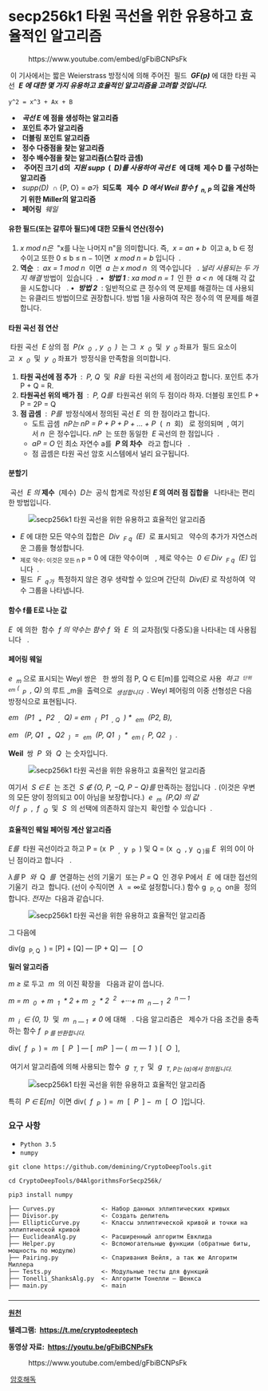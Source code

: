 # secp256k1 타원 곡선을 위한 유용하고 효율적인 알고리즘

<!-- wp:embed {"url":"https://www.youtube.com/embed/gFbiBCNPsFk","type":"rich","providerNameSlug":"вставить-обработчик","responsive":true,"className":"wp-embed-aspect-4-3 wp-has-aspect-ratio"} -->
<figure class="wp-block-embed is-type-rich is-provider-вставить-обработчик wp-block-embed-вставить-обработчик wp-embed-aspect-4-3 wp-has-aspect-ratio"><div class="wp-block-embed__wrapper">
https://www.youtube.com/embed/gFbiBCNPsFk
</div></figure>
<!-- /wp:embed -->

<!-- wp:paragraph -->
<p>&nbsp;이 기사에서는 짧은 Weierstrass 방정식에 의해 주어진&nbsp;&nbsp;필드&nbsp;&nbsp;<strong><em>GF(p)</em></strong>&nbsp;에 대한 타원 곡선&nbsp;&nbsp;<strong><em>E 에 대한 몇 가지 유용하고 효율적인 알고리즘을 고려할 것입니다.</em></strong><strong><em></em></strong></p>
<!-- /wp:paragraph -->

<!-- wp:paragraph -->
<p><code>у^2&nbsp;= х^3&nbsp;+ Ах + В</code>&nbsp;</p>
<!-- /wp:paragraph -->

<!-- wp:list -->
<ul><!-- wp:list-item -->
<li>&nbsp;<strong><em>곡선 E</em>&nbsp;에 점을 생성하는 알고리즘&nbsp;<em></em></strong></li>
<!-- /wp:list-item -->

<!-- wp:list-item -->
<li>&nbsp;<strong>포인트 추가 알고리즘</strong></li>
<!-- /wp:list-item -->

<!-- wp:list-item -->
<li>&nbsp;<strong>더블링 포인트 알고리즘</strong></li>
<!-- /wp:list-item -->

<!-- wp:list-item -->
<li>&nbsp;<strong>정수 다중점을 찾는 알고리즘</strong></li>
<!-- /wp:list-item -->

<!-- wp:list-item -->
<li>&nbsp;<strong>정수 배수점을 찾는 알고리즘(스칼라 곱셈)</strong></li>
<!-- /wp:list-item -->

<!-- wp:list-item -->
<li>&nbsp;<strong>&nbsp;주어진 크기 d의&nbsp;&nbsp;<em>지원&nbsp;</em><em>supp</em>&nbsp;&nbsp;(&nbsp;&nbsp;<em>D)를 사용하여 곡선&nbsp;</em><em>E</em>&nbsp;&nbsp;에 대해&nbsp; 제수 D&nbsp;를 구성하는 알고리즘&nbsp;<em></em><em></em><em></em></strong></li>
<!-- /wp:list-item -->

<!-- wp:list-item -->
<li>&nbsp;<strong><em><sub></sub></em><em></em></strong><em>supp(D)</em>&nbsp;&nbsp;∩ {P, O} = ∅가&nbsp;<strong>&nbsp;되도록&nbsp;&nbsp;</strong><strong>&nbsp;제수&nbsp;&nbsp;</strong><strong><em>D 에서 Weil 함수&nbsp;</em></strong><strong><em>f&nbsp;&nbsp;</em></strong><strong><em><sub>n, P</sub></em></strong><strong>&nbsp;의 값을 계산하기 위한 Miller의 알고리즘&nbsp;</strong></li>
<!-- /wp:list-item -->

<!-- wp:list-item -->
<li>&nbsp;<strong>페어링&nbsp;</strong>&nbsp;<em>웨일</em></li>
<!-- /wp:list-item --></ul>
<!-- /wp:list -->

<!-- wp:heading {"level":4} -->
<h4>유한 필드(또는 갈루아 필드)에 대한 모듈식 연산(정수)</h4>
<!-- /wp:heading -->

<!-- wp:list {"ordered":true} -->
<ol><!-- wp:list-item -->
<li><em>x mod n은</em>&nbsp;&nbsp;"x를 나눈 나머지 n"을 의미합니다.&nbsp;즉,&nbsp;&nbsp;<em>x = an + b</em>&nbsp;&nbsp;이고 a, b ∈ 정수이고 또한 0 ≤ b ≤ n − 1이면&nbsp;&nbsp;<em>x mod n = b</em>&nbsp;입니다 &nbsp;.</li>
<!-- /wp:list-item -->

<!-- wp:list-item -->
<li><strong>역순</strong>&nbsp;&nbsp;:&nbsp;&nbsp;<em>ax = 1 mod n</em>&nbsp;&nbsp;이면&nbsp;&nbsp;<em>a 는&nbsp;</em><em>x mod n</em>&nbsp;&nbsp;의 역수입니다&nbsp;&nbsp;&nbsp;.&nbsp;<em>널리 사용되는 두 가지 해결</em>&nbsp;방법이&nbsp; 있습니다&nbsp;&nbsp;. •&nbsp;&nbsp;<strong><em>방법 1</em></strong><em>&nbsp;: xa mod n = 1</em>&nbsp;&nbsp;인 한&nbsp;&nbsp;<em>a &lt; n</em>&nbsp;&nbsp;에 대해 각 값을 시도합니다&nbsp;&nbsp;&nbsp;. •&nbsp;&nbsp;<strong><em>방법 2</em></strong>&nbsp;&nbsp;: 일반적으로 큰 정수의 역 문제를 해결하는 데 사용되는 유클리드 방법이므로 권장합니다. 방법 1을 사용하여 작은 정수의 역 문제를 해결합니다.<em></em><strong><em></em></strong></li>
<!-- /wp:list-item --></ol>
<!-- /wp:list -->

<!-- wp:heading {"level":4} -->
<h4>타원 곡선 점 연산</h4>
<!-- /wp:heading -->

<!-- wp:paragraph -->
<p>&nbsp;타원 곡선&nbsp;&nbsp;<em>E</em>&nbsp;상의 점&nbsp;&nbsp;<em>P(x&nbsp;&nbsp;<sub>0</sub>&nbsp;&nbsp;, y&nbsp;&nbsp;<sub>0</sub>&nbsp;&nbsp;)</em>&nbsp;&nbsp;는 그&nbsp;&nbsp;<em>x&nbsp;&nbsp;</em><em><sub>0</sub></em>&nbsp;&nbsp;및&nbsp;&nbsp;<em>y&nbsp;&nbsp;</em><em><sub>0</sub></em>&nbsp;좌표가 &nbsp;필드 요소이고&nbsp;&nbsp;<em>x&nbsp;&nbsp;</em><em><sub>0</sub></em>&nbsp;&nbsp;및&nbsp;&nbsp;<em>y&nbsp;&nbsp;</em><em><sub>0</sub></em>&nbsp;좌표가 &nbsp;방정식을 만족함을 의미합니다.<em></em><em><sub></sub></em><em><sub></sub></em><em><sub></sub></em><em><sub></sub></em></p>
<!-- /wp:paragraph -->

<!-- wp:list {"ordered":true} -->
<ol><!-- wp:list-item -->
<li><strong>타원 곡선에 점 추가</strong>&nbsp;&nbsp;:&nbsp;&nbsp;<em>P, Q</em>&nbsp;&nbsp;및&nbsp;&nbsp;<em>R을</em>&nbsp;&nbsp;타원 곡선의 세 점이라고 합니다.&nbsp;포인트 추가 P + Q = R.</li>
<!-- /wp:list-item -->

<!-- wp:list-item -->
<li><strong>타원곡선 위의 배가 점</strong>&nbsp;&nbsp;:&nbsp;&nbsp;<em>P, Q를</em>&nbsp;&nbsp;타원곡선 위의 두 점이라 하자.&nbsp;더블링 포인트 P + P = 2P = Q</li>
<!-- /wp:list-item -->

<!-- wp:list-item -->
<li><strong>점 곱셈</strong>  :  <em>P를</em>  방정식에서 정의된 곡선 <em>E</em>  의 한 점이라고 합니다.<!-- wp:list -->
<ul><!-- wp:list-item -->
<li>도트 곱셈&nbsp;&nbsp;<em>nP는&nbsp;</em><em>nP = P + P + P + ... + P</em>&nbsp;&nbsp;(&nbsp;&nbsp;<em>n</em>&nbsp;&nbsp;회)&nbsp;&nbsp;&nbsp;로 정의되며&nbsp; , 여기서&nbsp;<em>n</em>&nbsp;&nbsp;은 정수입니다.&nbsp;<em>nP</em>&nbsp;&nbsp;는 또한 동일한&nbsp;&nbsp;<em>E</em>&nbsp;곡선의 한 점입니다 &nbsp;.</li>
<!-- /wp:list-item -->

<!-- wp:list-item -->
<li><em>aP = O</em>&nbsp;인 최소 자연수 a를&nbsp;&nbsp;<strong><em>P</em></strong><strong>&nbsp;의 차수&nbsp;<em></em></strong>&nbsp;&nbsp;라고 합니다&nbsp;&nbsp;&nbsp;.</li>
<!-- /wp:list-item -->

<!-- wp:list-item -->
<li>점 곱셈은 타원 곡선 암호 시스템에서 널리 요구됩니다.</li>
<!-- /wp:list-item --></ul>
<!-- /wp:list --></li>
<!-- /wp:list-item --></ol>
<!-- /wp:list -->

<!-- wp:heading {"level":4} -->
<h4>분할기</h4>
<!-- /wp:heading -->

<!-- wp:paragraph -->
<p><strong></strong>&nbsp;곡선&nbsp;&nbsp;<em>E 의&nbsp;</em><strong>제수</strong>&nbsp;&nbsp;(제수)&nbsp;&nbsp;<em>​​D는</em>&nbsp;&nbsp;공식 합계로 작성된&nbsp;<strong><em>E</em></strong><strong>&nbsp;의 여러 점 집합을&nbsp;</strong>&nbsp;&nbsp;나타내는 편리한 방법입니다.&nbsp;<em></em><strong><em></em></strong></p>
<!-- /wp:paragraph -->

<!-- wp:image -->
<figure class="wp-block-image"><img src="https://habrastorage.org/r/w1560/getpro/habr/upload_files/0b1/3e2/fbe/0b13e2fbec01a2ea5635bbcb1a36ade1.png" alt="secp256k1 타원 곡선을 위한 유용하고 효율적인 알고리즘" title=""/></figure>
<!-- /wp:image -->

<!-- wp:list -->
<ul><!-- wp:list-item -->
<li><em>E</em>&nbsp;에 대한 모든 약수의 집합은&nbsp;&nbsp;<em>Div&nbsp;&nbsp;<sub>F q</sub>&nbsp;&nbsp;(E)</em>&nbsp;&nbsp;로 표시되고&nbsp;&nbsp;&nbsp;약수의 추가가 자연스러운 그룹을 형성합니다.</li>
<!-- /wp:list-item -->

<!-- wp:list-item -->
<li><sub>제로 약수: 이것은 모든 n P</sub>&nbsp;= 0 에 대한 약수이며&nbsp;&nbsp;&nbsp;, 제로 약수는&nbsp;&nbsp;<em>0 ∈ Div&nbsp;&nbsp;<sub>F q</sub>&nbsp;&nbsp;(E)</em>&nbsp;입니다 &nbsp;.</li>
<!-- /wp:list-item -->

<!-- wp:list-item -->
<li>필드&nbsp;&nbsp;<em>F&nbsp;&nbsp;<sub>q가</sub></em>&nbsp;&nbsp;특정하지 않은 경우 생략할 수 있으며 간단히&nbsp;&nbsp;<em>Div(E)</em>&nbsp;로 작성하여 &nbsp;약수 그룹을 나타냅니다.</li>
<!-- /wp:list-item --></ul>
<!-- /wp:list -->

<!-- wp:heading {"level":4} -->
<h4>함수 f를 E로 나눈 값</h4>
<!-- /wp:heading -->

<!-- wp:paragraph -->
<p><em>E</em>&nbsp;&nbsp;에 의한&nbsp;&nbsp;함수&nbsp;&nbsp;<em>f 의 약수는 함수&nbsp;</em><em>f</em>&nbsp;&nbsp;와&nbsp;&nbsp;<em>E</em>&nbsp;&nbsp;의 교차점(및 다중도)을 나타내는 데 사용됩니다&nbsp;&nbsp;&nbsp;.<em></em><em></em><em></em></p>
<!-- /wp:paragraph -->

<!-- wp:heading {"level":4} -->
<h4>페어링 웨일</h4>
<!-- /wp:heading -->

<!-- wp:paragraph -->
<p><em>e&nbsp;&nbsp;<sub>m</sub></em>&nbsp;으로 표시되는 Weyl 쌍은&nbsp;&nbsp;&nbsp;한 쌍의 점 P, Q ∈ E[m]를 입력으로 사용&nbsp;&nbsp;<em>하고&nbsp;&nbsp;<sub></sub></em><em><sup><sub>단위 em</sub></sup></em><em><sup>&nbsp;(&nbsp;&nbsp;<sub></sub></sup><sub>P</sub>&nbsp;&nbsp;, Q)</em>&nbsp;의 루트 _m을 &nbsp;출력으로&nbsp;&nbsp;<em><sub>생성합니다</sub></em>&nbsp;&nbsp;.&nbsp;Weyl 페어링의 이중 선형성은 다음 방정식으로 표현됩니다.</p>
<!-- /wp:paragraph -->

<!-- wp:paragraph -->
<p><em>em&nbsp;&nbsp;&nbsp;(P1&nbsp;&nbsp;<sub>+</sub>&nbsp;&nbsp;P2&nbsp;&nbsp;<sub>,</sub>&nbsp;&nbsp;Q) = em&nbsp;&nbsp;<sub>(</sub>&nbsp;&nbsp;P1&nbsp;&nbsp;<sub>,&nbsp;</sub><sub>Q</sub>&nbsp;&nbsp;) *&nbsp;&nbsp;<sub>em</sub>&nbsp;&nbsp;(P2, В),<sub></sub><sub></sub><sub></sub><sub></sub><sub></sub></em></p>
<!-- /wp:paragraph -->

<!-- wp:paragraph -->
<p><em>em&nbsp;&nbsp;&nbsp;(P, Q1&nbsp;&nbsp;<sub>+</sub>&nbsp;&nbsp;Q2&nbsp;&nbsp;<sub>)</sub>&nbsp;&nbsp;=&nbsp;&nbsp;<sub>em</sub>&nbsp;&nbsp;(P, Q1&nbsp;&nbsp;<sub>)</sub>&nbsp;&nbsp;*&nbsp;&nbsp;<sub>em&nbsp;</sub><sub>(</sub>&nbsp;&nbsp;P, Q2&nbsp;&nbsp;<sub>)</sub>&nbsp;&nbsp;.<sub></sub><sub></sub><sub></sub><sub></sub><sub></sub><sub></sub></em></p>
<!-- /wp:paragraph -->

<!-- wp:paragraph -->
<p><strong>Weil&nbsp;</strong>&nbsp;쌍&nbsp;&nbsp;<em>P</em>&nbsp;&nbsp;와&nbsp;&nbsp;<em>Q</em>&nbsp;&nbsp;는 숫자입니다.</p>
<!-- /wp:paragraph -->

<!-- wp:image -->
<figure class="wp-block-image"><img src="https://habrastorage.org/r/w1560/getpro/habr/upload_files/5eb/b85/30f/5ebb8530fd881d89d3f396460464af79.png" alt="secp256k1 타원 곡선을 위한 유용하고 효율적인 알고리즘" title=""/></figure>
<!-- /wp:image -->

<!-- wp:paragraph -->
<p>여기서&nbsp;&nbsp;<em>S ∈ E</em>&nbsp;&nbsp;는 조건&nbsp;&nbsp;<em>S ∉ {O, P, −Q, P − Q}를</em>&nbsp;만족하는 점입니다 &nbsp;.&nbsp;(이것은 우변의 모든 양이 정의되고 0이 아님을 보장합니다.)&nbsp;&nbsp;<em>e&nbsp;&nbsp;<sub>m</sub>&nbsp;&nbsp;(P,Q) 의 값이&nbsp;</em><em>f&nbsp;&nbsp;<sub>P</sub></em>&nbsp;&nbsp;,&nbsp;&nbsp;<em>f&nbsp;&nbsp;<sub>Q</sub></em>&nbsp;&nbsp;및&nbsp;&nbsp;<em>S</em>&nbsp;&nbsp;의 선택에 의존하지 않는지&nbsp; 확인할 수 있습니다&nbsp;&nbsp;.</p>
<!-- /wp:paragraph -->

<!-- wp:heading {"level":4} -->
<h4>효율적인 웨일 페어링 계산 알고리즘</h4>
<!-- /wp:heading -->

<!-- wp:paragraph -->
<p><em>E를</em>&nbsp;&nbsp;타원 곡선이라고 하고 P = (x&nbsp;&nbsp;P&nbsp;&nbsp;<sub>,</sub>&nbsp;&nbsp;y&nbsp;&nbsp;<sub>P</sub>&nbsp;&nbsp;) 및 Q = (x&nbsp;&nbsp;<sub>Q</sub>&nbsp;&nbsp;, y&nbsp;&nbsp;<sub>Q )를&nbsp;</sub><em>E</em>&nbsp;&nbsp;위의 0이 아닌 점이라고 합니다&nbsp;&nbsp;&nbsp;.</p>
<!-- /wp:paragraph -->

<!-- wp:paragraph -->
<p><em>λ를</em>&nbsp;P&nbsp;&nbsp;<em>와</em>&nbsp;&nbsp;Q&nbsp;&nbsp;<em>를</em>&nbsp;&nbsp;연결하는 선의 기울기&nbsp; 또는&nbsp;<em>P =</em>&nbsp;Q &nbsp;인 경우 P에서&nbsp;&nbsp;<em>E</em>&nbsp;&nbsp;에 대한 접선의 기울기&nbsp; 라고&nbsp;&nbsp;합니다. (선이 수직이면&nbsp;&nbsp;<em>λ</em>&nbsp;&nbsp;= ∞로 설정합니다.) 함수 g&nbsp;&nbsp;<sub>P, Q</sub>&nbsp;&nbsp;on을&nbsp; 정의합니다.&nbsp;<em>전자는</em>&nbsp;&nbsp;다음과 같습니다.<em></em><em></em><sub></sub><em></em></p>
<!-- /wp:paragraph -->

<!-- wp:image -->
<figure class="wp-block-image"><img src="https://habrastorage.org/r/w1560/getpro/habr/upload_files/dbc/8cd/efc/dbc8cdefc33de28911b8e41530a16687.png" alt="secp256k1 타원 곡선을 위한 유용하고 효율적인 알고리즘" title=""/></figure>
<!-- /wp:image -->

<!-- wp:paragraph -->
<p>그 다음에</p>
<!-- /wp:paragraph -->

<!-- wp:paragraph -->
<p>div(g&nbsp;&nbsp;<sub>P, Q</sub>&nbsp;&nbsp;) = [P] + [Q] — [P + Q] —&nbsp;&nbsp;&nbsp;[&nbsp;<em>O</em></p>
<!-- /wp:paragraph -->

<!-- wp:paragraph -->
<p><strong>밀러 알고리즘</strong></p>
<!-- /wp:paragraph -->

<!-- wp:paragraph -->
<p><em>m ≥</em>&nbsp;로 두고&nbsp;&nbsp;<em>m</em>&nbsp;&nbsp;의 이진 확장을&nbsp;&nbsp;&nbsp;다음과 같이 씁니다.</p>
<!-- /wp:paragraph -->

<!-- wp:paragraph -->
<p><em>m = m&nbsp;&nbsp;<sub>0</sub>&nbsp;&nbsp;+ m&nbsp;&nbsp;<sub>1</sub>&nbsp;&nbsp;* 2 + m&nbsp;&nbsp;<sub>2</sub>&nbsp;&nbsp;* 2&nbsp;&nbsp;<sup>2</sup>&nbsp;&nbsp;+···+ m&nbsp;&nbsp;<sub>n — 1</sub>&nbsp;&nbsp;2&nbsp;&nbsp;<sup>n — 1</sup></em></p>
<!-- /wp:paragraph -->

<!-- wp:paragraph -->
<p><em>m&nbsp;&nbsp;<sub>i</sub>&nbsp;&nbsp;∈ {0, 1}</em>&nbsp;&nbsp;및&nbsp;&nbsp;<em>m&nbsp;&nbsp;<sub>n — 1</sub>&nbsp;&nbsp;≠ 0</em>&nbsp;에 대해&nbsp;&nbsp;&nbsp;.&nbsp;다음 알고리즘은&nbsp;&nbsp;&nbsp;제수가 다음 조건을 충족하는 함수&nbsp;<em>f&nbsp;&nbsp;<sub>P 를 반환합니다.</sub></em></p>
<!-- /wp:paragraph -->

<!-- wp:paragraph -->
<p>div(&nbsp;&nbsp;<em>f&nbsp;&nbsp;<sub>P</sub></em>&nbsp;&nbsp;) =&nbsp;&nbsp;<em>m</em>&nbsp;&nbsp;[&nbsp;&nbsp;<em>P</em>&nbsp;&nbsp;] — [&nbsp;&nbsp;<em>mP</em>&nbsp;&nbsp;] — (&nbsp;&nbsp;<em>m — 1</em>&nbsp;&nbsp;) [&nbsp;&nbsp;<em>O</em>&nbsp;&nbsp;],</p>
<!-- /wp:paragraph -->

<!-- wp:paragraph -->
<p>&nbsp;여기서 알고리즘에 의해 사용되는&nbsp;함수&nbsp;&nbsp;<em>g&nbsp;&nbsp;<sub>T, T</sub></em>&nbsp;&nbsp;및&nbsp;&nbsp;<em>g&nbsp;&nbsp;<sub>T, P는 (a)에서 정의됩니다.</sub></em></p>
<!-- /wp:paragraph -->

<!-- wp:image -->
<figure class="wp-block-image"><img src="https://habrastorage.org/r/w1560/getpro/habr/upload_files/bc1/d75/c60/bc1d75c6060123845b0b7f4b153096b0.png" alt="secp256k1 타원 곡선을 위한 유용하고 효율적인 알고리즘" title=""/></figure>
<!-- /wp:image -->

<!-- wp:paragraph -->
<p>특히&nbsp;&nbsp;<em>P ∈ E[m]</em>&nbsp;&nbsp;이면 div(&nbsp;&nbsp;<em>f&nbsp;&nbsp;<sub>P</sub></em>&nbsp;&nbsp;) =&nbsp;&nbsp;<em>m</em>&nbsp;&nbsp;[&nbsp;&nbsp;<em>P</em>&nbsp;&nbsp;] −&nbsp;&nbsp;<em>m</em>&nbsp;&nbsp;[&nbsp;&nbsp;<em>O</em>&nbsp;&nbsp;]입니다.</p>
<!-- /wp:paragraph -->

<!-- wp:heading {"level":3} -->
<h3>요구 사항</h3>
<!-- /wp:heading -->

<!-- wp:list -->
<ul><!-- wp:list-item -->
<li><code>Python 3.5</code></li>
<!-- /wp:list-item -->

<!-- wp:list-item -->
<li><code>numpy</code></li>
<!-- /wp:list-item --></ul>
<!-- /wp:list -->

<!-- wp:code -->
<pre class="wp-block-code"><code>git clone https://github.com/demining/CryptoDeepTools.git

cd CryptoDeepTools/04AlgorithmsForSecp256k/

pip3 install numpy</code></pre>
<!-- /wp:code -->

<!-- wp:code -->
<pre class="wp-block-code"><code>├── Curves.py             &lt;- Набор данных эллиптических кривых
├── Divisor.py            &lt;- Создать делитель
├── EllipticCurve.py      &lt;- Классы эллиптической кривой и точки на эллиптической кривой
├── EuclideanAlg.py       &lt;- Расширенный алгоритм Евклида
├── Helper.py             &lt;- Вспомогательные функции (обратные биты, мощность по модулю) 
├── Pairing.py            &lt;- Спаривания Вейля, а так же Алгоритм Миллера
├── Tests.py              &lt;- Модульные тесты для функций
├── Tonelli_ShanksAlg.py  &lt;- Алгоритм Тонелли – Шенкса
├── main.py               &lt;- main
</code></pre>
<!-- /wp:code -->

<!-- wp:heading {"level":3} -->
<h3></h3>
<!-- /wp:heading -->

<!-- wp:separator -->
<hr class="wp-block-separator has-alpha-channel-opacity"/>
<!-- /wp:separator -->

<!-- wp:paragraph -->
<p><strong><a href="https://github.com/demining/CryptoDeepTools/tree/main/04AlgorithmsForSecp256k" target="_blank" rel="noreferrer noopener">원천</a></strong></p>
<!-- /wp:paragraph -->

<!-- wp:paragraph -->
<p><strong>텔레그램:&nbsp;&nbsp;<a href="https://t.me/cryptodeeptech" target="_blank" rel="noreferrer noopener">https://t.me/cryptodeeptech</a></strong></p>
<!-- /wp:paragraph -->

<!-- wp:paragraph -->
<p><strong>동영상 자료:&nbsp;&nbsp;<a href="https://youtu.be/gFbiBCNPsFk" target="_blank" rel="noreferrer noopener">https://youtu.be/gFbiBCNPsFk</a></strong></p>
<!-- /wp:paragraph -->

<!-- wp:embed {"url":"https://www.youtube.com/embed/gFbiBCNPsFk","type":"rich","providerNameSlug":"вставить-обработчик","responsive":true,"className":"wp-embed-aspect-4-3 wp-has-aspect-ratio"} -->
<figure class="wp-block-embed is-type-rich is-provider-вставить-обработчик wp-block-embed-вставить-обработчик wp-embed-aspect-4-3 wp-has-aspect-ratio"><div class="wp-block-embed__wrapper">
https://www.youtube.com/embed/gFbiBCNPsFk
</div></figure>
<!-- /wp:embed -->

<!-- wp:paragraph -->
<p>&nbsp;<a href="https://cryptodeep.ru/category/%d0%ba%d1%80%d0%b8%d0%bf%d1%82%d0%be%d0%b0%d0%bd%d0%b0%d0%bb%d0%b8%d0%b7/">암호해독</a></p>
<!-- /wp:paragraph -->
